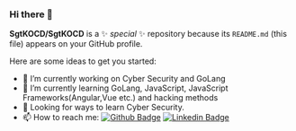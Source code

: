 ### Hi there 👋


**SgtKOCD/SgtKOCD** is a ✨ _special_ ✨ repository because its `README.md` (this file) appears on your GitHub profile.

Here are some ideas to get you started:

- 🔭 I’m currently working on Cyber Security and GoLang
- 🌱 I’m currently learning GoLang, JavaScript, JavaScript Frameworks(Angular,Vue etc.) and hacking methods
- 🤔 Looking for ways to learn Cyber Security.
- 📫 How to reach me: 
[![Github Badge](https://img.shields.io/badge/-Github-000?style=quare&labelColor=000&logo=Github&logoColor=white&link=link)](https://github.com/SgtKOCD) 
  [![Linkedin Badge](https://img.shields.io/badge/LinkedIn-0077B5?style=for-the-badge&logo=linkedin&logoColor=white&link=link)](https://www.linkedin.com/in/ka%C4%9Fan-o%C4%9Fuz-can-demir%C3%B6z/)

